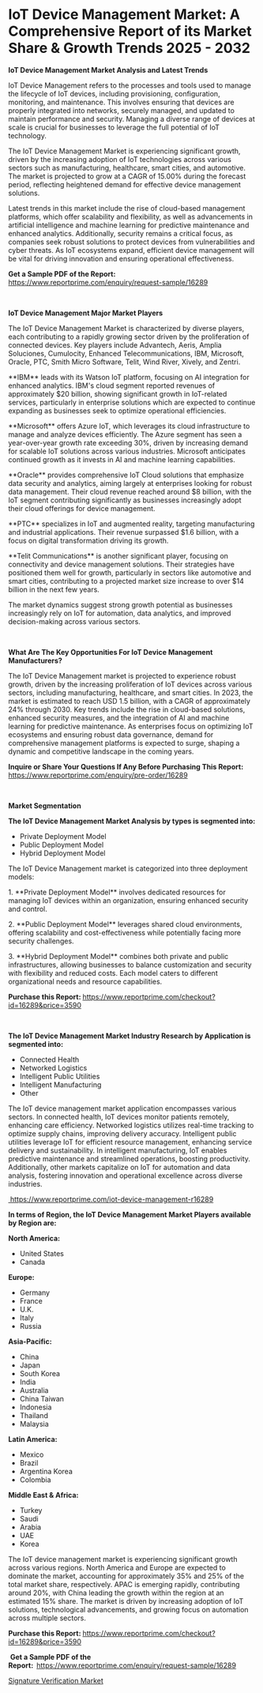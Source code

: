 <p><h1>IoT Device Management Market: A Comprehensive Report of its Market Share & Growth Trends 2025 - 2032</h1></p><p><strong>IoT Device Management Market Analysis and Latest Trends</strong></p>
<p><p>IoT Device Management refers to the processes and tools used to manage the lifecycle of IoT devices, including provisioning, configuration, monitoring, and maintenance. This involves ensuring that devices are properly integrated into networks, securely managed, and updated to maintain performance and security. Managing a diverse range of devices at scale is crucial for businesses to leverage the full potential of IoT technology.</p><p>The IoT Device Management Market is experiencing significant growth, driven by the increasing adoption of IoT technologies across various sectors such as manufacturing, healthcare, smart cities, and automotive. The market is projected to grow at a CAGR of 15.00% during the forecast period, reflecting heightened demand for effective device management solutions. </p><p>Latest trends in this market include the rise of cloud-based management platforms, which offer scalability and flexibility, as well as advancements in artificial intelligence and machine learning for predictive maintenance and enhanced analytics. Additionally, security remains a critical focus, as companies seek robust solutions to protect devices from vulnerabilities and cyber threats. As IoT ecosystems expand, efficient device management will be vital for driving innovation and ensuring operational effectiveness.</p></p>
<p><strong>Get a Sample PDF of the Report:&nbsp;</strong> <a href="https://www.reportprime.com/enquiry/request-sample/16289?utm_campaign=2298&utm_medium=2&utm_source=Github&utm_content=ia&utm_term=20032025&utm_id=iot-device-management">https://www.reportprime.com/enquiry/request-sample/16289</a></p>
<p>&nbsp;</p>
<p><strong>IoT Device Management Major Market Players</strong></p>
<p><p>The IoT Device Management Market is characterized by diverse players, each contributing to a rapidly growing sector driven by the proliferation of connected devices. Key players include Advantech, Aeris, Amplia Soluciones, Cumulocity, Enhanced Telecommunications, IBM, Microsoft, Oracle, PTC, Smith Micro Software, Telit, Wind River, Xively, and Zentri.</p><p>**IBM** leads with its Watson IoT platform, focusing on AI integration for enhanced analytics. IBM's cloud segment reported revenues of approximately $20 billion, showing significant growth in IoT-related services, particularly in enterprise solutions which are expected to continue expanding as businesses seek to optimize operational efficiencies.</p><p>**Microsoft** offers Azure IoT, which leverages its cloud infrastructure to manage and analyze devices efficiently. The Azure segment has seen a year-over-year growth rate exceeding 30%, driven by increasing demand for scalable IoT solutions across various industries. Microsoft anticipates continued growth as it invests in AI and machine learning capabilities.</p><p>**Oracle** provides comprehensive IoT Cloud solutions that emphasize data security and analytics, aiming largely at enterprises looking for robust data management. Their cloud revenue reached around $8 billion, with the IoT segment contributing significantly as businesses increasingly adopt their cloud offerings for device management.</p><p>**PTC** specializes in IoT and augmented reality, targeting manufacturing and industrial applications. Their revenue surpassed $1.6 billion, with a focus on digital transformation driving its growth.</p><p>**Telit Communications** is another significant player, focusing on connectivity and device management solutions. Their strategies have positioned them well for growth, particularly in sectors like automotive and smart cities, contributing to a projected market size increase to over $14 billion in the next few years.</p><p>The market dynamics suggest strong growth potential as businesses increasingly rely on IoT for automation, data analytics, and improved decision-making across various sectors.</p></p>
<p>&nbsp;</p>
<p><strong>What Are The Key Opportunities For IoT Device Management Manufacturers?</strong></p>
<p><p>The IoT Device Management market is projected to experience robust growth, driven by the increasing proliferation of IoT devices across various sectors, including manufacturing, healthcare, and smart cities. In 2023, the market is estimated to reach USD 1.5 billion, with a CAGR of approximately 24% through 2030. Key trends include the rise in cloud-based solutions, enhanced security measures, and the integration of AI and machine learning for predictive maintenance. As enterprises focus on optimizing IoT ecosystems and ensuring robust data governance, demand for comprehensive management platforms is expected to surge, shaping a dynamic and competitive landscape in the coming years.</p></p>
<p><strong>Inquire or Share Your Questions If Any Before Purchasing This Report:</strong> <a href="https://www.reportprime.com/enquiry/pre-order/16289?utm_campaign=2298&utm_medium=2&utm_source=Github&utm_content=ia&utm_term=20032025&utm_id=iot-device-management">https://www.reportprime.com/enquiry/pre-order/16289</a></p>
<p>&nbsp;</p>
<p><strong>Market Segmentation</strong></p>
<p><strong>The IoT Device Management Market Analysis by types is segmented into:</strong></p>
<p><ul><li>Private Deployment Model</li><li>Public Deployment Model</li><li>Hybrid Deployment Model</li></ul></p>
<p><p>The IoT Device Management market is categorized into three deployment models: </p><p>1. **Private Deployment Model** involves dedicated resources for managing IoT devices within an organization, ensuring enhanced security and control.</p><p>2. **Public Deployment Model** leverages shared cloud environments, offering scalability and cost-effectiveness while potentially facing more security challenges.</p><p>3. **Hybrid Deployment Model** combines both private and public infrastructures, allowing businesses to balance customization and security with flexibility and reduced costs. Each model caters to different organizational needs and resource capabilities.</p></p>
<p><strong>Purchase this Report:&nbsp;</strong><a href="https://www.reportprime.com/checkout?id=16289&price=3590&utm_campaign=2298&utm_medium=2&utm_source=Github&utm_content=ia&utm_term=20032025&utm_id=iot-device-management">https://www.reportprime.com/checkout?id=16289&price=3590</a></p>
<p>&nbsp;</p>
<p><strong>The IoT Device Management Market Industry Research by Application is segmented into:</strong></p>
<p><ul><li>Connected Health</li><li>Networked Logistics</li><li>Intelligent Public Utilities</li><li>Intelligent Manufacturing</li><li>Other</li></ul></p>
<p><p>The IoT device management market application encompasses various sectors. In connected health, IoT devices monitor patients remotely, enhancing care efficiency. Networked logistics utilizes real-time tracking to optimize supply chains, improving delivery accuracy. Intelligent public utilities leverage IoT for efficient resource management, enhancing service delivery and sustainability. In intelligent manufacturing, IoT enables predictive maintenance and streamlined operations, boosting productivity. Additionally, other markets capitalize on IoT for automation and data analysis, fostering innovation and operational excellence across diverse industries.</p></p>
<p><a href="https://www.reportprime.com/iot-device-management-r16289?utm_campaign=2298&utm_medium=2&utm_source=Github&utm_content=ia&utm_term=20032025&utm_id=iot-device-management">&nbsp;https://www.reportprime.com/iot-device-management-r16289</a></p>
<p><strong>In terms of Region, the IoT Device Management Market Players available by Region are:</strong></p>
<p>
    <p> <strong> North America: </strong>
        <ul>
            <li>United States</li>
            <li>Canada</li>
        </ul>
        </p> 
    <p> <strong> Europe: </strong>
        <ul>
            <li>Germany</li>
            <li>France</li>
            <li>U.K.</li>
            <li>Italy</li>
            <li>Russia</li>
        </ul>
        </p> 
    <p> <strong> Asia-Pacific: </strong>
        <ul>
            <li>China</li>
            <li>Japan</li>
            <li>South Korea</li>
            <li>India</li>
            <li>Australia</li>
            <li>China Taiwan</li>
            <li>Indonesia</li>
            <li>Thailand</li>
            <li>Malaysia</li>
        </ul>
        </p> 
    <p> <strong> Latin America: </strong>
        <ul>
            <li>Mexico</li>
            <li>Brazil</li>
            <li>Argentina Korea</li>
            <li>Colombia</li>
        </ul>
        </p> 
    <p> <strong> Middle East & Africa: </strong>
        <ul>
            <li>Turkey</li>
            <li>Saudi</li>
            <li>Arabia</li>
            <li>UAE</li>
            <li>Korea</li>
        </ul>
    </p>
    </p>
<p><p>The IoT device management market is experiencing significant growth across various regions. North America and Europe are expected to dominate the market, accounting for approximately 35% and 25% of the total market share, respectively. APAC is emerging rapidly, contributing around 20%, with China leading the growth within the region at an estimated 15% share. The market is driven by increasing adoption of IoT solutions, technological advancements, and growing focus on automation across multiple sectors.</p></p>
<p><strong>Purchase this Report: </strong><a href="https://www.reportprime.com/checkout?id=16289&price=3590&utm_campaign=2298&utm_medium=2&utm_source=Github&utm_content=ia&utm_term=20032025&utm_id=iot-device-management">https://www.reportprime.com/checkout?id=16289&price=3590</a></p>
<p>&nbsp;<strong>Get a Sample PDF of the Report:&nbsp;&nbsp;</strong><a href="https://www.reportprime.com/enquiry/request-sample/16289?utm_campaign=2298&utm_medium=2&utm_source=Github&utm_content=ia&utm_term=20032025&utm_id=iot-device-management">https://www.reportprime.com/enquiry/request-sample/16289</a></p>
<p><strong></strong></p>
<p><p><a href="https://github.com/DianaWilson796/Market-Research-Report-List-2/blob/main/signature-verification-market.md?utm_campaign=2298&utm_medium=2&utm_source=Github&utm_content=ia&utm_term=20032025&utm_id=iot-device-management">Signature Verification Market</a></p></p>